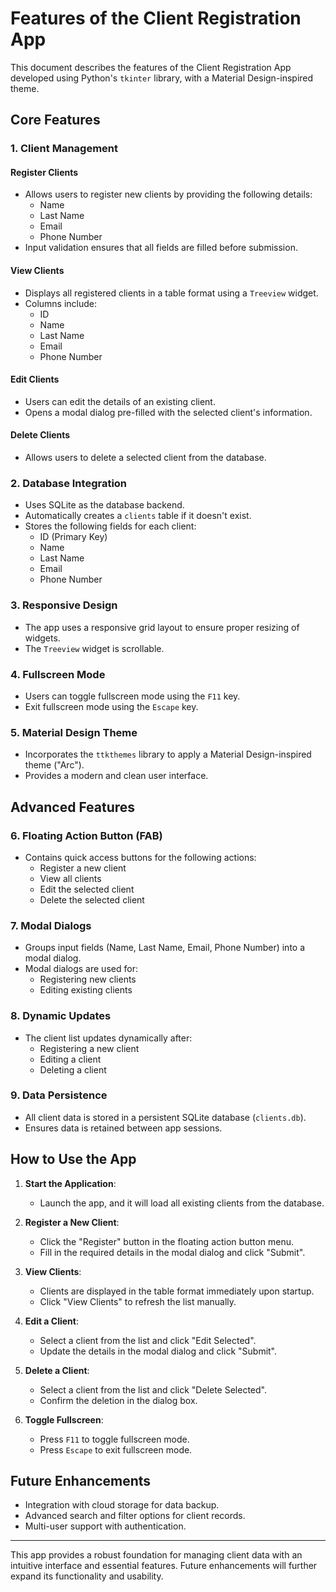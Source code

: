 # Features of the Client Registration App

This document describes the features of the Client Registration App developed using Python's `tkinter` library, with a Material Design-inspired theme.

## Core Features

### 1. **Client Management**
#### **Register Clients**
- Allows users to register new clients by providing the following details:
  - Name
  - Last Name
  - Email
  - Phone Number
- Input validation ensures that all fields are filled before submission.

#### **View Clients**
- Displays all registered clients in a table format using a `Treeview` widget.
- Columns include:
  - ID
  - Name
  - Last Name
  - Email
  - Phone Number

#### **Edit Clients**
- Users can edit the details of an existing client.
- Opens a modal dialog pre-filled with the selected client's information.

#### **Delete Clients**
- Allows users to delete a selected client from the database.

### 2. **Database Integration**
- Uses SQLite as the database backend.
- Automatically creates a `clients` table if it doesn't exist.
- Stores the following fields for each client:
  - ID (Primary Key)
  - Name
  - Last Name
  - Email
  - Phone Number

### 3. **Responsive Design**
- The app uses a responsive grid layout to ensure proper resizing of widgets.
- The `Treeview` widget is scrollable.

### 4. **Fullscreen Mode**
- Users can toggle fullscreen mode using the `F11` key.
- Exit fullscreen mode using the `Escape` key.

### 5. **Material Design Theme**
- Incorporates the `ttkthemes` library to apply a Material Design-inspired theme (\"Arc\").
- Provides a modern and clean user interface.

## Advanced Features

### 6. **Floating Action Button (FAB)**
- Contains quick access buttons for the following actions:
  - Register a new client
  - View all clients
  - Edit the selected client
  - Delete the selected client

### 7. **Modal Dialogs**
- Groups input fields (Name, Last Name, Email, Phone Number) into a modal dialog.
- Modal dialogs are used for:
  - Registering new clients
  - Editing existing clients

### 8. **Dynamic Updates**
- The client list updates dynamically after:
  - Registering a new client
  - Editing a client
  - Deleting a client

### 9. **Data Persistence**
- All client data is stored in a persistent SQLite database (`clients.db`).
- Ensures data is retained between app sessions.

## How to Use the App

1. **Start the Application**:
   - Launch the app, and it will load all existing clients from the database.

2. **Register a New Client**:
   - Click the "Register" button in the floating action button menu.
   - Fill in the required details in the modal dialog and click "Submit".

3. **View Clients**:
   - Clients are displayed in the table format immediately upon startup.
   - Click "View Clients" to refresh the list manually.

4. **Edit a Client**:
   - Select a client from the list and click "Edit Selected".
   - Update the details in the modal dialog and click "Submit".

5. **Delete a Client**:
   - Select a client from the list and click "Delete Selected".
   - Confirm the deletion in the dialog box.

6. **Toggle Fullscreen**:
   - Press `F11` to toggle fullscreen mode.
   - Press `Escape` to exit fullscreen mode.

## Future Enhancements
- Integration with cloud storage for data backup.
- Advanced search and filter options for client records.
- Multi-user support with authentication.

---

This app provides a robust foundation for managing client data with an intuitive interface and essential features. Future enhancements will further expand its functionality and usability.
